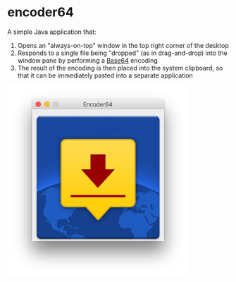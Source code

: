 # encoder64
A simple Java application that:

1. Opens an "always-on-top" window in the top right corner of the desktop
2. Responds to a single file being "dropped" (as in drag-and-drop) into the window pane by performing a [Base64](https://en.wikipedia.org/wiki/Base64) encoding
3. The result of the encoding is then placed into the system clipboard, so that it can be immediately pasted into a separate application

![Encoder64 on Windows](https://github.com/cajhughes/encoder64/blob/master/encoder64-on-macOS.png)